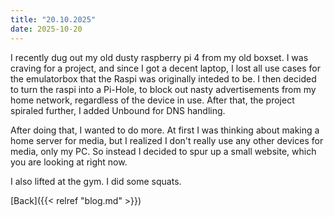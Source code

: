 ```yaml
---
title: "20.10.2025"
date: 2025-10-20
---
```


I recently dug out my old dusty raspberry pi 4 from my old boxset. I was craving for a project, and since I got a decent laptop, I lost all use cases for the emulatorbox that the Raspi was originally inteded to be. I then decided to turn the raspi into a Pi-Hole, to block out nasty advertisements from my home network, regardless of the device in use. After that, the project spiraled further, I added Unbound for DNS handling. 

After doing that, I wanted to do more. At first I was thinking about making a home server for media, but I realized I don't really use any other devices for media, only my PC. So instead I decided to spur up a small website, which you are looking at right now.

I also lifted at the gym. I did some squats.

[Back]({{< relref "blog.md" >}})